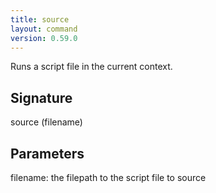 ```yaml
---
title: source
layout: command
version: 0.59.0
---
```


Runs a script file in the current context.

## Signature

source (filename)

## Parameters

  filename: the filepath to the script file to source

